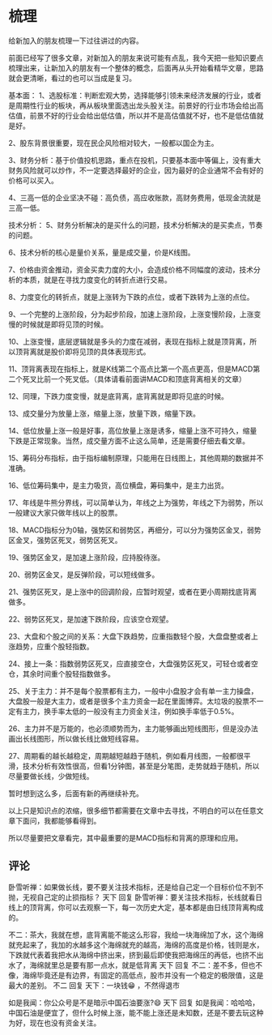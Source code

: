 # 梳理

给新加入的朋友梳理一下过往讲过的内容。

前面已经写了很多文章，对新加入的朋友来说可能有点乱，我今天把一些知识要点梳理出来，让新加入的朋友有一个整体的概念，后面再从头开始看精华文章，思路就会更清晰，看过的也可以当成是复习。

基本面：
1、选股标准：判断宏观大势，选择能够引领未来经济发展的行业，或者是周期性行业的板块，再从板块里面选出龙头股关注。前景好的行业市场会给出高估值，前景不好的行业会给出低估值，所以并不是高估值就不好，也不是低估值就是好。

2、股东背景很重要，现在民企风险相对较大，一般都以国企为主。

3、财务分析：基于价值投机思路，重点在投机，只要基本面中等偏上，没有重大财务风险就可以炒作，不一定要选择最好的企业，因为最好的企业通常不会有好的价格可以买入。

4、三高一低的企业坚决不碰：高负债，高应收账款，高财务费用，低现金流就是三高一低。

技术分析：
5、财务分析解决的是买什么的问题，技术分析解决的是买卖点，节奏的问题。

6、技术分析的核心是量价关系，量是成交量，价是K线图。

7、价格由资金推动，资金买卖力度的大小，会造成价格不同幅度的波动，技术分析的本质，就是在寻找力度变化的转折点进行交易。

8、力度变化的转折点，就是上涨转为下跌的点位，或者下跌转为上涨的点位。

9、一个完整的上涨阶段，分为起步阶段，加速上涨阶段，上涨变慢阶段，上涨变慢的时候就是即将见顶的时候。

10、上涨变慢，底层逻辑就是多头的力度在减弱，表现在指标上就是顶背离，所以顶背离就是股价即将见顶的具体表现形式。

11、顶背离表现在指标上，就是K线第二个高点比第一个高点更高，但是MACD第二个死叉比前一个死叉低。（具体请看前面讲MACD和顶底背离相关的文章）

12、同理，下跌力度变慢，就是底背离，底背离就是即将见底的时候。

13、成交量分为放量上涨，缩量上涨，放量下跌，缩量下跌。

14、低位放量上涨一般是好事，高位放量上涨是诱多，缩量上涨不可持久，缩量下跌是正常现象。当然，成交量方面不止这么简单，还是需要仔细去看文章。

15、筹码分布指标，由于指标编制原理，只能用在日线图上，其他周期的数据并不准确。

16、低位筹码集中，是主力吸货，高位横盘，筹码集中，是主力出货。

17、年线是牛熊分界线，可以简单认为，年线之上为强势，年线之下为弱势，所以一般建议大家只做年线以上的股票。

18、MACD指标分为0轴，强势区和弱势区，再细分，可以分为强势区金叉，弱势区金叉，强势区死叉，弱势区死叉。

19、强势区金叉，是加速上涨阶段，应持股待涨。

20、弱势区金叉，是反弹阶段，可以短线做多。

21、强势区死叉，是上涨中的回调阶段，应暂时观望，或者在更小周期找底背离做多。

22、弱势区死叉，是加速下跌阶段，应该空仓观望。

23、大盘和个股之间的关系：大盘下跌趋势，应重指数轻个股，大盘盘整或者上涨趋势，应重个股轻指数。

24、接上一条：指数弱势区死叉，应直接空仓，大盘强势区死叉，可轻仓或者空仓，其余时间重个股轻指数做多。

25、关于主力：并不是每个股票都有主力，一般中小盘股才会有单一主力操盘，大盘股一般是大主力，或者是很多个主力资金一起在里面博弈。太垃圾的股票不一定有主力，换手率太低的一般没有主力资金关注，例如换手率低于0.5%。

26、主力并不是万能的，也必须顺势而为，主力能够画出短线图形，但是没办法画出长线图形，所以做长线比做短线容易。

27、周期看的越长越稳定，周期越短越趋于随机，例如看月线图，一般都很平滑，技术分析有效性很高，但看1分钟图，甚至是分笔图，走势就趋于随机，所以尽量要做长线，少做短线。

暂时想到这么多，后面有新的再继续补充。

以上只是知识点的浓缩，很多细节都需要在文章中去寻找，不明白的可以在任意文章下面问，我都能够看得到。

所以尽量要把文章看完，其中最重要的是MACD指标和背离的原理和应用。
## 评论
卧雪听禅：如果做长线，要不要关注技术指标，还是给自己定一个目标价位不到不抛，无视自己定的止损指标？
天下 回复 卧雪听禅：要关注技术指标，长线就看日线上的顶背离，你可以去观察一下，每一次历史大定，基本都是由日线顶背离构成的。

不二：茶大，我就在想，底背离能不能这么形容，我给一块海绵加了水，这个海绵就充起来了，我加的水越多这个海绵就充的越高，海绵的高度是价格，钱则是水，下跌就代表着我把水从海绵中挤出来，挤到最后即使我把海绵压的再低，也挤不出水了，海绵就里总是要有那一点水，就是低背离
天下 回复 不二：差不多，但也不像，海绵毕竟还是有边界，有固定的高低点，股市并没有一个稳定的极限值，这是最大的差别。
不二 回复 天下：一块钱😁 ，不然得退市

如是我闻：你公众号是不是暗示中国石油要涨?😄
天下 回复 如是我闻：哈哈哈，中国石油是便宜了，但什么时候上涨，能不能上涨还是未知数，还是不要去玩这种为好，现在也没有资金关注。
